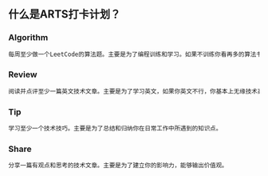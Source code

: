 ## 什么是ARTS打卡计划？

### Algorithm

```javascript
每周至少做一个LeetCode的算法题。主要是为了编程训练和学习。如果不训练你看再多的算法书，你依然不会做算法题。
```

### Review

```javascript
阅读并点评至少一篇英文技术文章。主要是为了学习英文，如果你英文不行，你基本上无缘技术高手，推荐 https://medium.com 以及各个公司的技术blog，如Netflix的。
```

### Tip

```javascript
学习至少一个技术技巧。主要是为了总结和归纳你在日常工作中所遇到的知识点。
```

### Share

``` javascript
分享一篇有观点和思考的技术文章。主要是为了建立你的影响力，能够输出价值观。
```

